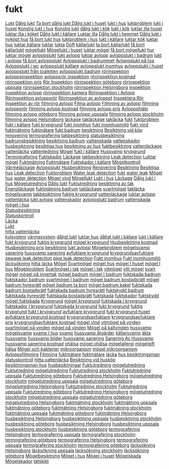 fukt
====
<a  href="http://www.aquademica.se/lukt/">Lukt</a>
<a  href="http://www.aquademica.se/lukt/">Dålig lukt</a>
<a  href="http://www.aquademica.se/lukt/">Ta bort dålig lukt </a>
<a  href="http://www.aquademica.se/lukt/">Dålig lukt i huset</a>
<a  href="http://www.aquademica.se/lukt/">lukt i hus</a>
<a  href="http://www.aquademica.se/lukt/">luktproblem</a>
<a  href="http://www.aquademica.se/lukt/">lukt i huset</a>
<a  href="http://www.aquademica.se/lukt/">Konstig lukt i hus</a>
<a  href="http://www.aquademica.se/lukt/">Konstig lukt</a>
<a  href="http://www.aquademica.se/lukt/">dålig lukt i kök</a>
<a  href="http://www.aquademica.se/lukt/">lukt i kök</a>
<a  href="http://www.aquademica.se/lukt/">luktar illa huset</a>
<a  href="http://www.aquademica.se/lukt/">luktar illa i köket</a>
<a  href="http://www.aquademica.se/lukt/">Dålig lukt i källare</a>
<a  href="http://www.aquademica.se/lukt/">Luktar illa</a>
<a  href="http://www.aquademica.se/lukt/">Dålig lukt i hemmet</a>
<a  href="http://www.aquademica.se/lukt/">Dålig lukt i nyköpt hus</a>
<a  href="http://www.aquademica.se/lukt/">få bort lukt hus</a>
<a  href="http://www.aquademica.se/lukt/">luktproblem i hus</a>
<a  href="http://www.aquademica.se/lukt/">lukt i källare</a>
<a  href="http://www.aquademica.se/lukt/">luktar kök</a>
<a  href="http://www.aquademica.se/lukt/">luktar hus</a>
<a  href="http://www.aquademica.se/lukt/">luktar källare</a>
<a  href="http://www.aquademica.se/lukt/">luktar</a>
<a  href="http://www.aquademica.se/lukt/">lukta</a>
<a  href="http://www.aquademica.se/lukt/">Doft</a>
<a  href="http://www.aquademica.se/lukt/">källarlukt</a>
<a  href="http://www.aquademica.se/lukt/">ta bort källarlukt</a>
<a  href="http://www.aquademica.se/lukt/">få bort källarlukt</a>
<a  href="http://www.aquademica.se/lukt/mogellukt/">mögellukt</a>
<a  href="http://www.aquademica.se/lukt/mogellukt/">Mögellukt i huset</a>
<a  href="http://www.aquademica.se/lukt/mogellukt/">luktar mögel</a>
<a  href="http://www.aquademica.se/lukt/mogellukt/">få bort mögellukt</a>
<a  href="http://www.aquademica.se/lukt/mogellukt/">hur luktar mögel</a>
<a  href="http://www.aquademica.se/lukt/avloppslukt/">avloppslukt</a>
<a  href="http://www.aquademica.se/lukt/avloppslukt/">lukt avlopp</a>
<a  href="http://www.aquademica.se/lukt/avloppslukt/">luktar avlopp</a>
<a  href="http://www.aquademica.se/lukt/avloppslukt/">avloppslukt i badrum</a>
<a  href="http://www.aquademica.se/lukt/avloppslukt/">lukt i avlopp</a>
<a  href="http://www.aquademica.se/lukt/avloppslukt/">få bort avloppslukt</a>
<a  href="http://www.aquademica.se/lukt/avloppslukt/">Avloppslukt i badrummet</a>
<a  href="http://www.aquademica.se/lukt/avloppslukt/">Avloppslukt på toa</a>
<a  href="http://www.aquademica.se/lukt/avloppslukt/">Avloppslukt i wc</a>
<a  href="http://www.aquademica.se/lukt/avloppslukt/">avloppslukt källare</a>
<a  href="http://www.aquademica.se/lukt/avloppslukt/">avloppslukt inomhus</a>
<a  href="http://www.aquademica.se/lukt/avloppslukt/">avloppslukt i huset</a>
<a  href="http://www.aquademica.se/lukt/avloppslukt/">avloppslukt från toaletten</a>
<a  href="http://www.aquademica.se/lukt/avloppslukt/">avloppslukt badrum</a>
<a  href="http://www.aquademica.se/lacksokning/avlopp/filmning-inspektion/">rörinspektion</a>
<a  href="http://www.aquademica.se/lacksokning/avlopp/filmning-inspektion/">avloppsinspektion</a>
<a  href="http://www.aquademica.se/lacksokning/avlopp/filmning-inspektion/">avloppsrör inspektion</a>
<a  href="http://www.aquademica.se/lacksokning/avlopp/filmning-inspektion/">rörinspektion kostnad</a>
<a  href="http://www.aquademica.se/lacksokning/avlopp/filmning-inspektion/">rörinspektion pris</a>
<a  href="http://www.aquademica.se/lacksokning/avlopp/filmning-inspektion/">Rör Inspektion</a>
<a  href="http://www.aquademica.se/lacksokning/avlopp/filmning-inspektion/">rörinspektion göteborg</a>
<a  href="http://www.aquademica.se/lacksokning/avlopp/filmning-inspektion/">rörinspektion uppsala</a>
<a  href="http://www.aquademica.se/lacksokning/avlopp/filmning-inspektion/">rörinspektion stockholm</a>
<a  href="http://www.aquademica.se/lacksokning/avlopp/filmning-inspektion/">rörinspektion Helsingborg</a>
<a  href="http://www.aquademica.se/lacksokning/avlopp/filmning-inspektion/">inspektion</a>
<a  href="http://www.aquademica.se/lacksokning/avlopp/filmning-inspektion/">inspektion avlopp</a>
<a  href="http://www.aquademica.se/lacksokning/avlopp/filmning-inspektion/">rörinspektion kamera</a>
<a  href="http://www.aquademica.se/lacksokning/avlopp/filmning-inspektion/">Rörinspektion i Avlopp</a>
<a  href="http://www.aquademica.se/lacksokning/avlopp/filmning-inspektion/">Rörinspektion avloppsrör</a>
<a  href="http://www.aquademica.se/lacksokning/avlopp/filmning-inspektion/">Rörinspektion av avloppet</a>
<a  href="http://www.aquademica.se/lacksokning/avlopp/filmning-inspektion/">Inspektera Rör</a>
<a  href="http://www.aquademica.se/lacksokning/avlopp/filmning-inspektion/">Inspektion av rör</a>
<a  href="http://www.aquademica.se/lacksokning/avlopp/filmning-inspektion/">filmning avlopp</a>
<a  href="http://www.aquademica.se/lacksokning/avlopp/filmning-inspektion/">Filma avlopp</a>
<a  href="http://www.aquademica.se/lacksokning/avlopp/filmning-inspektion/">Filmning av avlopp</a>
<a  href="http://www.aquademica.se/lacksokning/avlopp/filmning-inspektion/">filmning avloppsrör</a>
<a  href="http://www.aquademica.se/lacksokning/avlopp/filmning-inspektion/">filmning avlopp kostnad</a>
<a  href="http://www.aquademica.se/lacksokning/avlopp/filmning-inspektion/">filmning avlopp pris</a>
<a  href="http://www.aquademica.se/lacksokning/avlopp/filmning-inspektion/">Avloppshjälp</a>
<a  href="http://www.aquademica.se/lacksokning/avlopp/filmning-inspektion/">filmning avlopp göteborg</a>
<a  href="http://www.aquademica.se/lacksokning/avlopp/filmning-inspektion/">filmning avlopp uppsala</a>
<a  href="http://www.aquademica.se/lacksokning/avlopp/filmning-inspektion/">filmning avlopp stockholm</a>
<a  href="http://www.aquademica.se/lacksokning/avlopp/filmning-inspektion/">filmning avlopp Helsingborg</a>
<a  href="http://www.aquademica.se/lackage/">läckage</a>
<a  href="http://www.aquademica.se/lackage/tak/">takläckage</a>
<a  href="http://www.aquademica.se/lackage/tak/">takläcka</a>
<a  href="http://www.aquademica.se/fukt/">fukt</a>
<a  href="http://www.aquademica.se/fukt/">fuktproblem</a>
<a  href="http://www.aquademica.se/fukt/kallare/">fukt i källare</a>
<a  href="http://www.aquademica.se/fukt/krypgrund">fukt krypgrund</a>
<a  href="http://www.aquademica.se/fukt/inomhusmiljo/">fukt inomhus</a>
<a  href="http://www.aquademica.se/fukt/inomhusmiljo/">fukt inomhusmiljö</a>
<a  href="http://www.aquademica.se/fukt/vind/">fukt vind</a>
<a  href="http://www.aquademica.se/fukt/fuktmatning/">fuktmätning</a>
<a  href="http://www.aquademica.se/fukt/fuktmatning/">fuktmätare</a>
<a  href="http://www.aquademica.se/fukt/badrum/">fukt badrum</a>
<a  href="http://www.aquademica.se/besiktning/">besiktning</a>
<a  href="http://www.aquademica.se/besiktning/kop/">Besiktning vid köp</a>	
<a  href="http://www.aquademica.se/besiktning/renovering/">renovering</a>
<a  href="http://www.aquademica.se/besiktning/termografering/">termografering</a>
<a  href="http://www.aquademica.se/besiktning/takbesiktning/">takbesiktning</a>	
<a  href="http://www.aquademica.se/besiktning/statusbesiktning/">statusbesiktning</a>
<a  href="http://www.aquademica.se/besiktning/badrum/">badrumsbesiktning</a>
<a  href="http://www.aquademica.se/besiktning/badrum/">besiktning badrum</a>
<a  href="http://www.aquademica.se/besiktning/vattenskada/">vattenskada</a>
<a  href="http://www.aquademica.se/besiktning/vattenskada/">vattenskador</a>
<a  href="http://www.aquademica.se/besiktning/husbesiktning/">husbesiktning</a>
<a  href="http://www.aquademica.se/besiktning/husbesiktning/">besiktiga hus</a>
<a  href="http://www.aquademica.se/besiktning/husbesiktning/">besiktning av hus</a>
<a  href="http://www.aquademica.se/besiktning/fuktbesiktning/">fuktbesiktning</a>
<a  href="http://www.aquademica.se/lacksokning/vattenledning/">vattenläckage</a>
<a  href="http://www.aquademica.se/lacksokning/vattenledning/">vattenläcka</a>
<a  href="http://www.aquademica.se/lacksokning/vattenledning/">vattenledning</a>
<a title="Mögel" href="http://www.lacksokning.com/luktproblem/mogel/">Mögel</a>
<a title="fukt i källare" href="http://www.lacksokning.com/fuktproblem/fukt-kallare/">fukt i källare</a>
<a title="Hssvamp" href="http://www.lacksokning.com/hussvamp/">Hussvamp</a> 
<a title="krypgrund" href="http://www.lacksokning.com/fuktproblem/krypgrund/">krypgrund</a>
<a title="Termografering" href="http://www.lacksokning.com/tjanster/termografering/">Termografering</a>
<a title="fuktskador" href="http://www.lacksokning.com/fuktproblem/fukt-kallare/">Fuktskador</a>
<a title="Läckage" href="http://www.lacksokning.com/lackage/">Läckage</a>
<a title="takbesiktning" href="http://www.lacksokning.com/lackage/tak/">takbesiktning</a>
<a title="Leak detection" href="http://www.lacksokning.com/leak-detection/">Leak detection</a>
<a title="luktar Mögel" href="http://www.lacksokning.com/luktproblem/mogel/">Luktar mögel</a>
<a title="Fuktmätning" href="http://www.lacksokning.com/fuktproblem/">Fuktmätning</a>
<a title="Fuktmätare" href="http://www.lacksokning.com/fuktproblem/">Fuktmätare</a>
<a title="fuktskador i källare" href="http://www.lacksokning.com/fuktproblem/fukt-kallare/">Fuktskador i källare</a>
<a title="Mögelkontroll" href="http://www.lacksokning.com/tjanster/">Mögelkontroll</a> 
<a title="Värmeläckage" href="http://www.lacksokning.com/tjanster/termografering/">Värmeläckage</a>
<a title="Avloppslukt" href="http://www.lacksokning.com/luktproblem/avloppslukt/">Avloppslukt</a>
<a title="Husbesiktning" href="http://www.lacksokning.com/tjanster/husbesiktning/">Husbesiktning</a>
<a title="renovering" href="http://www.lacksokning.com/tjanster/">Renovering</a>
<a title="Hussbesiktning" href="http://www.lacksokning.com/tjanster/husbesiktning/">Besiktning</a>
<a title="besiktiga hus" href="http://www.lacksokning.com/tjanster/husbesiktning/">Besiktiga hus</a>
<a title="Leak detection" href="http://www.lacksokning.com/leak-detection/">Leak detection</a>
<a title="Fuktproblem" href="http://www.lacksokning.com/fuktproblem/">Fuktproblem</a>
<a title="Leak detection" href="http://www.lacksokning.com/leak-detection/">Water leak detection</a>
<a title="fukt" href="http://www.lacksokning.com/fuktproblem/fukt-kallare/">fukt</a>
<a title="Leak detection" href="http://www.lacksokning.com/leak-detection/">water leak</a>
<a title="mögel hus" href="http://www.lacksokning.com/luktproblem/mogel/">Mögel hus</a>
<a title="Leak detection" href="http://www.lacksokning.com/leak-detection/">water detection</a>
<a title="mögel hus" href="http://www.lacksokning.com/luktproblem/mogel/">Mögel vind</a>
<a title="Mögellukt" href="http://www.lacksokning.com/luktproblem/mogel/">Mögellukt</a>
<a title="lukt i hus" href="http://www.lacksokning.com/luktproblem/">Lukt i hus</a>
<a title="Läckage" href="http://www.lacksokning.com/lackage/">Läckage</a>
<a title="dålig lukt i hus" href="http://www.lacksokning.com/luktproblem/">Dålig lukt i hus</a>
<a title="Mögelutredning" href="http://www.lacksokning.com/fuktproblem/fuktutredning/">Mögelutredning</a>
<a title="dålig lukt" href="http://www.lacksokning.com/luktproblem/">Dålig lukt</a>
<a title="fuktutredning" href="http://www.lacksokning.com/fuktproblem/fuktutredning/">Fuktutredning</a>
<a title="besiktning av tak" href="http://www.lacksokning.com/lackage/tak/">besiktning av tak</a>
<a title="Energiläckage" href="http://www.lacksokning.com/">Energiläckage</a>
<a title="fuktmätning badrum" href="http://www.lacksokning.com/fuktproblem/">fuktmätning badrum</a>
<a title="takläckage" href="http://www.lacksokning.com/lackage/tak/">takläckage</a>
<a title="svartmögel" href="http://www.lacksokning.com/luktproblem/mogel/">svartmögel</a>
<a title="takläcka" href="http://www.lacksokning.com/lackage/tak/">takläcka</a>
<a title="mögelsvamp" href="http://www.lacksokning.com/hussvamp/">mögelsvamp</a>
<a title="takbesiktning" href="http://www.lacksokning.com/lackage/tak/">takbesiktning</a>
<a title="fuktig krypgrund" href="http://www.lacksokning.com/fuktproblem/krypgrund/">fuktig krypgrund</a>
<a title="vattenläckage" href="http://www.lacksokning.com/lackage/ror/vatten/">vattenläckage</a>
<a title="luktar avlopp" href="http://www.lacksokning.com/luktproblem/avloppslukt/">luktar avlopp</a>
<a title="vattenläcka" href="http://www.lacksokning.com/lackage/ror/vatten/">vattenläcka</a>
<a title="lukt avlopp" href="http://www.lacksokning.com/luktproblem/avloppslukt/">lukt avlopp</a>
<a title="vattenskador" href="http://www.lacksokning.com/lackage/ror/vatten/">vattenskador</a>
<a title="avloppslukt badrum" href="http://www.lacksokning.com/luktproblem/avloppslukt/">avloppslukt badrum</a>
<a title="vattenskada" href="http://www.lacksokning.com/lackage/ror/vatten/">vattenskada</a>
<a title="mögel i hus" href="http://www.lacksokning.com/luktproblem/mogel/">mögel i hus</a>     
<a title="Statusbesiktning" href="http://www.lacksokning.com/tjanster/statusbesiktning/">Statusbesiktning</a>                       
<a title="Statuskontroll" href="http://www.lacksokning.com/tjanster/statusbesiktning/">Statuskontroll</a>   
<a title="Läcka" href="http://www.lacksokning.com/tjanster/lacksokning/">Läcka</a>  
<a title="Lukt" href="http://www.lacksokning.com/luktproblem/">Lukt</a>  
<a title="hitta vattenläcka" href="http://www.lacksokning.com/tjanster/lacksokning/">hitta vattenläcka</a>  
<a title="kylsystem" href="http://www.lacksokning.com/kylsystem/">kylsystem</a>
<a title="värmesystem" href="http://www.lacksokning.com/lackage/ror/varme/">värmesystem</a>
<a title="dåligt lukt" href="http://www.lacksokning.com/luktproblem/">dåligt lukt</a> 
<a title="luktar hus" href="http://www.lacksokning.com/luktproblem/">luktar hus</a> 
<a title="dåligt lukt i källare" href="http://www.lacksokning.com/luktproblem/">dåligt lukt i källare</a> 
<a title="lukt i källare" href="http://www.lacksokning.com/luktproblem/">lukt i källare</a> 
<a title="fukt krypgrund" href="http://www.lacksokning.com/fuktproblem/krypgrund/">fukt krypgrund</a>
<a title="fuktig krypgrund" href="http://www.lacksokning.com/fuktproblem/krypgrund/">fuktig krypgrund</a>
<a title="mögel krypgrund" href="http://www.lacksokning.com/fuktproblem/krypgrund/">mögel krypgrund</a>
<a title="Husbesiktning kostnad" href="http://www.lacksokning.com/tjanster/husbesiktning/">Husbesiktning kostnad</a>
<a title="Husbesiktning pris" href="http://www.lacksokning.com/tjanster/husbesiktning/">Husbesiktning pris</a>
<a title="besiktning" href="http://www.lacksokning.com/tjanster/husbesiktning/">besiktning</a>
<a title="lukt avlopp" href="http://www.lacksokning.com/luktproblem/avloppslukt/">lukt avlopp</a>
<a title="Mögelproblem" href="http://www.lacksokning.com/luktproblem/mogel/">Mögelproblem</a>
<a title="mögelsvamp sanering" href="http://www.lacksokning.com/hussvamp/">mögelsvamp sanering</a>
<a title="husssvamp sanering" href="http://www.lacksokning.com/hussvamp/">hussvamp sanering</a>
<a title="avfuktare krypgrund" href="http://www.lacksokning.com/fuktproblem/krypgrund/">avfuktare krypgrund</a>
<a title="krypgrundsavfuktare" href="http://www.lacksokning.com/fuktproblem/krypgrund/">krypgrundsavfuktare</a>
<a title="sewage leak detection" href="http://www.lacksokning.com/leak-detection/">sewage leak detection</a>
<a title="pipe leak detection" href="http://www.lacksokning.com/leak-detection/">pipe leak detection</a>
<a title="fukt inomhus" href="http://www.lacksokning.com/fuktproblem/fuktutredning/">Fukt inomhus</a>
<a title="fukt inomhusmiljö" href="http://www.lacksokning.com/fuktproblem/fuktutredning/">Fukt inomhusmiljö</a>
<a  href="http://www.aquademica.se/lacksokning/">läcksökning</a>
<a  href="http://www.aquademica.se/lacksokning/">hitta läcka</a>
<a  href="http://www.aquademica.se/mogel/">Mögel</a>
<a  href="http://www.aquademica.se/mogel/">Svartmögel</a>
<a  href="http://www.aquademica.se/mogel/">mögel hus</a>
<a  href="http://www.aquademica.se/mogel/">mögel I huset</a>
<a  href="http://www.aquademica.se/mogel/">mögel I hus</a>
<a  href="http://www.aquademica.se/mogel/">Mögelproblem</a>
<a  href="http://www.aquademica.se/mogel/">Svartmögel i tak</a>
<a  href="http://www.aquademica.se/mogel/">mögel i tak</a>
<a  href="http://www.aquademica.se/mogel/">vitmögel</a>
<a  href="http://www.aquademica.se/mogel/">vitt mögel</a>
<a  href="http://www.aquademica.se/mogel/">svart mögel</a>
<a  href="http://www.aquademica.se/mogel/">mögel på innertak</a>
<a  href="http://www.aquademica.se/mogel/badrum/">mögel badrum</a>
<a  href="http://www.aquademica.se/mogel/badrum/">mögel I badrum</a>
<a  href="http://www.aquademica.se/mogel/badrum/">fuktskada badrum</a>
<a  href="http://www.aquademica.se/mogel/badrum/">fuktskador badrum</a>
<a  href="http://www.aquademica.se/mogel/badrum/">svartmögel I badrum</a>
<a  href="http://www.aquademica.se/mogel/badrum/">mögel badrum bostadsrätt</a>
<a  href="http://www.aquademica.se/mogel/badrum/">mögel badrum hyresrätt</a>
<a  href="http://www.aquademica.se/mogel/badrum/">mögel badrum ta bort</a>
<a  href="http://www.aquademica.se/mogel/badrum/">mögel badrum kakel</a>
<a  href="http://www.aquademica.se/mogel/badrum/">fuktskada badrum bostadsrätt</a>
<a  href="http://www.aquademica.se/mogel/badrum/">fuktskada badrum hyresrätt</a>
<a  href="http://www.aquademica.se/mogel/badrum/">fuktskydd badrum</a>
<a  href="http://www.aquademica.se/mogel/fuktskada/">fuktskada hyresrätt</a>
<a  href="http://www.aquademica.se/mogel/fuktskada/">fuktskada bostadsrätt</a>
<a  href="http://www.aquademica.se/mogel/fuktskada/">fuktskada</a>
<a  href="http://www.aquademica.se/mogel/fuktskada/">fuktskador</a>
<a  href="http://www.aquademica.se/mogel/fuktskada/">fuktskydd</a>
<a  href="http://www.aquademica.se/mogel/fuktskada/">mögel fuktskada</a>
<a  href="http://www.aquademica.se/mogel/krypgrund/">Krypgrund</a>
<a  href="http://www.aquademica.se/mogel/krypgrund/">mögel krypgrund</a>
<a  href="http://www.aquademica.se/mogel/krypgrund/">fuktskada I krypgrund</a>
<a  href="http://www.aquademica.se/mogel/krypgrund/">fuktskador I krypgrund</a>
<a  href="http://www.aquademica.se/mogel/krypgrund/">fuktskada krypgrund</a>
<a  href="http://www.aquademica.se/mogel/krypgrund/">fukt krypgrund</a>
<a  href="http://www.aquademica.se/mogel/krypgrund/">fuktig krypgrund</a>
<a  href="http://www.aquademica.se/mogel/krypgrund/">fukt I krypgrund</a>
<a  href="http://www.aquademica.se/mogel/krypgrund/">avfuktare krypgrund</a>
<a  href="http://www.aquademica.se/mogel/krypgrund/">fukt krypgrund huset</a>
<a  href="http://www.aquademica.se/mogel/krypgrund/">avfuktare krypgrund kostnad</a>
<a  href="http://www.aquademica.se/mogel/krypgrund/">krypgrundsavfuktare</a>
<a  href="http://www.aquademica.se/mogel/krypgrund/">krypgrundsavfuktare pris</a>
<a  href="http://www.aquademica.se/mogel/krypgrund/">krypgrundsavfuktare kostnad</a>
<a  href="http://www.aquademica.se/mogel/vind/">mögel vind</a>
<a  href="http://www.aquademica.se/mogel/vind/">vitmögel på vinden</a>
<a  href="http://www.aquademica.se/mogel/vind/">svartmögel på vinden</a>
<a  href="http://www.aquademica.se/mogel/vind/">mögel på vinden</a>
<a  href="http://www.aquademica.se/mogel/vind/">Mögel på kallvinden</a>
<a  href="http://www.aquademica.se/mogel/hussvamp/">hussvamp</a>
<a  href="http://www.aquademica.se/mogel/hussvamp/">mögelsvamp</a>
<a  href="http://www.aquademica.se/mogel/hussvamp/">svamp I hus</a>
<a  href="http://www.aquademica.se/mogel/hussvamp/">svamp</a>
<a  href="http://www.aquademica.se/mogel/hussvamp/">hussvamp åtgärder</a>
<a  href="http://www.aquademica.se/mogel/hussvamp/">källarsvamp</a>
<a  href="http://www.aquademica.se/mogel/hussvamp/">äkta hussvamp</a>
<a  href="http://www.aquademica.se/mogel/hussvamp/">hussvamp bilder</a>
<a  href="http://www.aquademica.se/mogel/hussvamp/">hussvamp sanering</a>
<a  href="http://www.aquademica.se/mogel/hussvamp/">Sanering Av Hussvamp</a>
<a  href="http://www.aquademica.se/mogel/hussvamp/">hussvamp sanering kostnad</a>
<a  href="http://www.aquademica.se/mogel/ohalsa/">ohälsa</a>
<a  href="http://www.aquademica.se/mogel/ohalsa/">mögel ohälsa</a>
<a  href="http://www.aquademica.se/mogel/ohalsa/">mögelallergi</a>
<a  href="http://www.aquademica.se/mogel/ohalsa/">mögelgift</a>
<a  href="http://www.aquademica.se/mogel/ohalsa/">hälsa</a>
<a  href="http://www.aquademica.se/mogel/ohalsa/">Mögel och bakterier</a>
<a  href="http://www.aquademica.se/mogel/ohalsa/">mikroorganism</a>
<a  href="http://www.aquademica.se/mogel/ohalsa/">mögel mikroorganism</a>
<a  href="http://www.aquademica.se/lacksokning/avlopp/filmning-inspektion/">Avloppsfilmning</a>
<a  href="http://www.aquademica.se/lacksokning/avlopp/filmning-inspektion/">Filmning</a>
<a  href="http://www.aquademica.se/fukt/fuktmatning/">fuktmätare</a>
<a  href="http://www.lacksokning.com/fuktproblem/">fuktmätare</a>
<a  href="http://www.aquademica.se/lacksokning/">läcka</a>
<a  href="http://www.aquademica.se/besiktning/husbesiktning/">hus besiktningsman</a>
<a  href="http://www.aquademica.se/besiktning/statusbesiktning/">statuskontroll</a>
<a  href="http://www.aquademica.se/lacksokning/vattenledning/">hitta vattenläcka</a>
<a  href="http://www.aquademica.se/besiktning/kop/">Besiktning vid husköp</a>	
<a  href="http://www.aquademica.se/besiktning/husbesiktning/">besiktningsman hus</a>
<a  href="http://www.aquademica.se/besiktning/husbesiktning/">husbesiktningar</a>
<a  href="http://www.aquademica.se/fukt/fuktutredning-inomhus/">Fuktutredning</a>
<a  href="http://www.aquademica.se/mogel/mogelutredning/">mögelutredning</a>
<a  href="http://www.aquademica.se/fukt/fuktutredning-inomhus/">Fuktutredning</a>
<a  href="http://www.aquademica.se/mogel/mogelutredning/">mögelutredning</a>
<a  href="http://www.lacksokning.com/fuktproblem/fuktutredning/">Fuktutredning stockholm</a>
<a  href="http://www.lacksokning.com/fuktproblem/fuktutredning/">Fuktutredning uppsala</a>
<a  href="http://www.lacksokning.com/fuktproblem/fuktutredning/">Fuktutredning göteborg</a>
<a  href="http://www.lacksokning.com/fuktproblem/fuktutredning/">Fuktutredning Helsingborg</a>
<a  href="http://www.lacksokning.com/fuktproblem/fuktutredning/">mögelutredning stockholm</a>
<a  href="http://www.lacksokning.com/fuktproblem/fuktutredning/">mögelutredning uppsala</a>
<a  href="http://www.lacksokning.com/fuktproblem/fuktutredning/">mögelutredning göteborg</a>
<a  href="http://www.lacksokning.com/fuktproblem/fuktutredning/">mögelutredning Helsingborg</a>
<a  href="http://www.aquademica.se/fukt/fuktutredning-inomhus/">Fuktutredning stockholm</a>
<a  href="http://www.aquademica.se/fukt/fuktutredning-inomhus/">Fuktutredning uppsala</a>
<a  href="http://www.aquademica.se/fukt/fuktutredning-inomhus/">Fuktutredning göteborg</a>
<a  href="http://www.aquademica.se/fukt/fuktutredning-inomhus/">Fuktutredning Helsingborg</a>
<a  href="http://www.aquademica.se/mogel/mogelutredning/">mögelutredning stockholm</a>
<a  href="http://www.aquademica.se/mogel/mogelutredning/">mögelutredning uppsala</a>
<a  href="http://www.aquademica.se/mogel/mogelutredning/">mögelutredning göteborg</a>
<a  href="http://www.aquademica.se/mogel/mogelutredning/">mögelutredning Helsingborg</a>
<a  href="http://www.lacksokning.com/fuktproblem/">fuktmätning stockholm</a>
<a  href="http://www.lacksokning.com/fuktproblem/">fuktmätning uppsala</a>
<a  href="http://www.lacksokning.com/fuktproblem/">fuktmätning göteborg</a>
<a  href="http://www.lacksokning.com/fuktproblem/">fuktmätning Helsingborg</a>
<a  href="http://www.aquademica.se/fukt/fuktmatning/">fuktmätning stockholm</a>
<a  href="http://www.aquademica.se/fukt/fuktmatning/">fuktmätning uppsala</a>
<a  href="http://www.aquademica.se/fukt/fuktmatning/">fuktmätning göteborg</a>
<a  href="http://www.aquademica.se/fukt/fuktmatning/">fuktmätning Helsingborg</a>
<a  href="http://www.lacksokning.com/tjanster/husbesiktning/">husbesiktning Helsingborg</a>
<a  href="http://www.lacksokning.com/tjanster/husbesiktning/">husbesiktning uppsala</a>
<a  href="http://www.lacksokning.com/tjanster/husbesiktning/">husbesiktning stockholm</a>
<a  href="http://www.lacksokning.com/tjanster/husbesiktning/">husbesiktning göteborg</a>
<a  href="http://www.aquademica.se/besiktning/husbesiktning/">husbesiktning Helsingborg</a>
<a  href="http://www.aquademica.se/besiktning/husbesiktning/">husbesiktning uppsala</a>
<a  href="http://www.aquademica.se/besiktning/husbesiktning/">husbesiktning stockholm</a>
<a  href="http://www.aquademica.se/besiktning/husbesiktning/">husbesiktning göteborg</a>
<a  href="http://www.lacksokning.com/tjanster/termografering/">termografering Helsingborg</a>
<a  href="http://www.lacksokning.com/tjanster/termografering/">termografering uppsala</a>
<a  href="http://www.lacksokning.com/tjanster/termografering/">termografering stockholm</a>
<a  href="http://www.lacksokning.com/tjanster/termografering/">termografering göteborg</a>
<a  href="http://www.aquademica.se/besiktning/termografering/">termografering Helsingborg</a>
<a  href="http://www.aquademica.se/besiktning/termografering/">termografering uppsala</a>
<a  href="http://www.aquademica.se/besiktning/termografering/">termografering stockholm</a>
<a  href="http://www.aquademica.se/besiktning/termografering/">termografering göteborg</a>
<a  href="http://www.aquademica.se/lacksokning/">läcksökning Helsingborg</a>
<a  href="http://www.aquademica.se/lacksokning/">läcksökning uppsala</a>
<a  href="http://www.aquademica.se/lacksokning/">läcksökning stockholm</a>
<a  href="http://www.aquademica.se/lacksokning/">läcksökning göteborg</a>
<a  href="http://www.aquademica.se/mogel/">Mögelbesiktning</a>
<a  href="http://www.aquademica.se/mogel/">Mögel i hus</a>
<a  href="http://www.aquademica.se/mogel/">Mögel i huset</a>
<a  href="http://www.aquademica.se/mogel/fuktskada/">Mögelskada</a>
<a  href="http://www.aquademica.se/mogel/fuktskada/">Mögelskador</a>
<a  href="http://www.aquademica.se/lackage/p-dack/">tätskikt</a>
